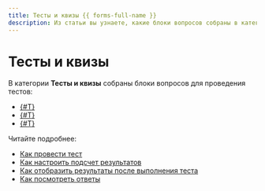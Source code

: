```yaml
---
title: Тесты и квизы {{ forms-full-name }}
description: Из статьи вы узнаете, какие блоки вопросов собраны в категории Тесты и квизы.
---
```


# Тесты и квизы

В категории **Тесты и квизы** собраны блоки вопросов для проведения тестов:

- [{#T}](test-single.md)
- [{#T}](test-multiple.md)
- [{#T}](test-number.md)

Читайте подробнее: 
- [Как провести тест](../tests.md)
- [Как настроить подсчет результатов](../tests.md#test-result)
- [Как отобразить результаты после выполнения теста](../success-page.md#test)
- [Как посмотреть ответы](../answers.md)

